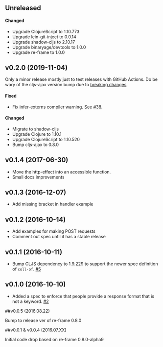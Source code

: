 ## Unreleased

#### Changed

- Upgrade ClojureScript to 1.10.773 
- Upgrade lein-git-inject to 0.0.14
- Upgrade shadow-cljs to 2.10.17
- Upgrade binaryage/devtools to 1.0.0
- Upgrade re-frame to 1.0.0 

## v0.2.0 (2019-11-04)

Only a minor release mostly just to test releases with GitHub Actions. Do be
wary of the cljs-ajax version bump due to [breaking changes](https://github.com/JulianBirch/cljs-ajax/blob/master/CHANGES.md#version-08).

#### Fixed

* Fix infer-externs compiler warning. 
  See [#38](https://github.com/day8/re-frame-http-fx/issues/38).

#### Changed

* Migrate to shadow-cljs
* Upgrade Clojure to 1.10.1
* Upgrade ClojureScript to 1.10.520
* Bump cljs-ajax to 0.8.0

## v0.1.4 (2017-06-30)

* Move the http-effect into an accessible function.
* Small docs improvements

## v0.1.3 (2016-12-07)

* Add missing bracket in handler example

## v0.1.2 (2016-10-14)

* Add examples for making POST requests
* Comment out spec until it has a stable release

## v0.1.1 (2016-10-11)

* Bump CLJS dependency to 1.9.229 to support the newer spec definition of `coll-of`. [#5](https://github.com/day8/re-frame-http-fx/issues/5)

## v0.1.0 (2016-10-10)

* Added a spec to enforce that people provide a response format that is not a keyword. [#2](https://github.com/day8/re-frame-http-fx/issues/2)

##v0.0.5           (2016.08.22)

Bump to release ver of re-frame 0.8.0

##v0.0.1 & v0.0.4  (2016.07.XX)

Initial code drop based on re-frame 0.8.0-alpha9

